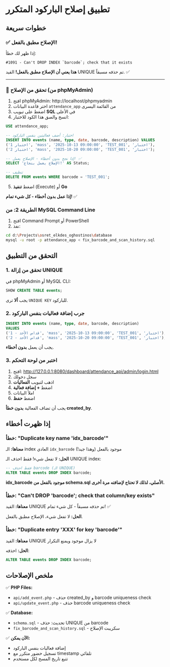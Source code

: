 # تطبيق إصلاح الباركود المتكرر

## خطوات سريعة

### ✅ الإصلاح مطبق بالفعل!

إذا ظهر لك خطأ:

```
#1091 - Can't DROP INDEX `barcode`; check that it exists
```

**هذا يعني أن الإصلاح مطبق بالفعل!** القيد UNIQUE تم حذفه مسبقاً. ✅

---

### 🧪 تحقق من الإصلاح (من phpMyAdmin)

1. افتح phpMyAdmin: http://localhost/phpmyadmin
2. اختر قاعدة البيانات `attendance_app` من القائمة اليسرى
3. اضغط على تبويب **SQL** في الأعلى
4. انسخ والصق هذا الكود للاختبار:

```sql
USE attendance_app;

-- اختبار: أضف فعاليتين بنفس الباركود
INSERT INTO events (name, type, date, barcode, description) VALUES
('اختبار 1', 'mass', '2025-10-13 09:00:00', 'TEST_001', 'اختبار'),
('اختبار 2', 'mass', '2025-10-20 09:00:00', 'TEST_001', 'اختبار');

-- إذا نجح بدون أخطاء - الإصلاح يعمل! ✅
SELECT 'الإصلاح يعمل بنجاح!' AS Status;

-- تنظيف
DELETE FROM events WHERE barcode = 'TEST_001';
```

5. اضغط **تنفيذ** (Execute) أو **Go**

**إذا عمل بدون أخطاء - كل شيء تمام!** ✅

### الطريقة 2: من MySQL Command Line

1. افتح Command Prompt أو PowerShell
2. نفذ:

```bash
cd d:\Projects\osret_elkdes_oghostinos\database
mysql -u root -p attendance_app < fix_barcode_and_scan_history.sql
```

## التحقق من التطبيق

### 1. تحقق من إزالة UNIQUE

في phpMyAdmin أو MySQL CLI:

```sql
SHOW CREATE TABLE events;
```

يجب **ألا** ترى `UNIQUE KEY` للباركود.

### 2. جرب إضافة فعاليات بنفس الباركود

```sql
INSERT INTO events (name, type, date, barcode, description)
VALUES
('قداس الأحد - 1', 'mass', '2025-10-13 09:00:00', 'TEST_001', 'اختبار'),
('قداس الأحد - 2', 'mass', '2025-10-20 09:00:00', 'TEST_001', 'اختبار');
```

يجب أن يعمل **بدون أخطاء**.

### 3. اختبر من لوحة التحكم

1. افتح: http://127.0.0.1:8080/dashboard/attendance_api/admin/login.html
2. سجل دخولك
3. اذهب لتبويب **الفعاليات**
4. اضغط **+ إضافة فعالية**
5. املأ البيانات
6. اضغط **حفظ**

يجب أن تضاف الفعالية **بدون خطأ created_by**.

## إذا ظهرت أخطاء

### خطأ: "Duplicate key name 'idx_barcode'"

**معناها:** الـ index العادي `idx_barcode` موجود بالفعل (وهذا جيد!)

**الحل:** لا تفعل شيء! فقط احذف الـ UNIQUE index:

```sql
-- فقط احذف barcode (الـ UNIQUE)
ALTER TABLE events DROP INDEX barcode;
```

**idx_barcode موجود بالفعل من schema.sql الأصلي، لذلك لا تحتاج لإضافته مرة أخرى.**

### خطأ: "Can't DROP 'barcode'; check that column/key exists"

**معناها:** القيد UNIQUE تم حذفه مسبقاً - كل شيء تمام! ✅

**الحل:** لا تفعل شيء، الإصلاح مطبق بالفعل.

### خطأ: "Duplicate entry 'XXX' for key 'barcode'"

**معناها:** القيد UNIQUE لا يزال موجود ويمنع التكرار

**الحل:** احذفه:

```sql
ALTER TABLE events DROP INDEX barcode;
```

## ملخص الإصلاحات

✅ **PHP Files:**

- `api/add_event.php` - حذف created_by و barcode uniqueness check
- `api/update_event.php` - حذف barcode uniqueness check

✅ **Database:**

- `schema.sql` - تحديث: حذف UNIQUE من barcode
- `fix_barcode_and_scan_history.sql` - سكريبت الإصلاح

✅ **الآن يمكن:**

- إضافة فعاليات بنفس الباركود
- تسجيل حضور متكرر مع timestamp تلقائي
- تتبع تاريخ المسح لكل مستخدم
